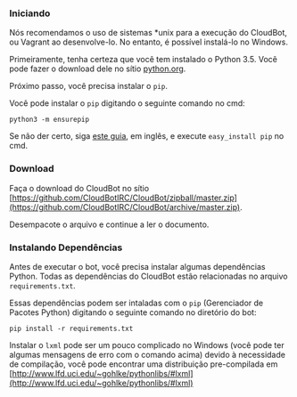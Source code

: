 ### Iniciando

Nós recomendamos o uso de sistemas *unix para a execução do CloudBot, ou Vagrant ao desenvolve-lo. No entanto, é possível instalá-lo no Windows.

Primeiramente, tenha certeza que você tem instalado o Python 3.5. Você pode fazer o download dele no sítio [python.org](https://www.python.org/downloads/release/python-341/).

Próximo passo, você precisa instalar o `pip`.

Você pode instalar o `pip` digitando o seguinte comando no cmd:
```
python3 -m ensurepip
```

Se não der certo, siga [este guia](http://simpledeveloper.com/how-to-install-easy_install/), em inglês, e execute `easy_install pip` no cmd.

### Download

Faça o download do CloudBot no sítio [https://github.com/CloudBotIRC/CloudBot/zipball/master.zip](https://github.com/CloudBotIRC/CloudBot/archive/master.zip).

Desempacote  o arquivo e continue a ler o documento.

### Instalando Dependências

Antes de executar o bot, você precisa instalar algumas dependências Python. Todas as dependências do CloudBot estão relacionadas no arquivo `requirements.txt`.

Essas dependências podem ser intaladas com o `pip` (Gerenciador de Pacotes Python) digitando o seguinte comando no diretório do bot:

    pip install -r requirements.txt

Instalar o `lxml` pode ser um pouco complicado no Windows (você pode ter algumas mensagens de erro com o comando acima) devido à necessidade de compilação, você pode encontrar uma distribuição pre-compilada em [http://www.lfd.uci.edu/~gohlke/pythonlibs/#lxml](http://www.lfd.uci.edu/~gohlke/pythonlibs/#lxml)
